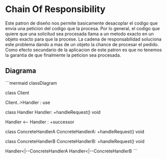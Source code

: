 # Chain Of Responsibility
Este patron de diseño nos permite basicamente desacoplar el codigo que envia una peticion del codigo que la procesa.
Por lo general, el codigo que quiere que una solicitud sea procesada llama a un metodo exacto en un objeto exacto para que la procese. La cadena de responsabilidad soluciona este problema dando a mas de un objeto la chance de procesar el pedido.
Como efecto secundario de la aplicacion de este patron es que no tenemos la garantia de que finalmente la peticion sea procesada.

## Diagrama
´´´mermaid
classDiagram

class Client

Client..>Handler : use

class Handler
Handler: +handleRequest() void

Handler <-- Handler : +successor

class ConcreteHandlerA
ConcreteHandlerA: +handleRequest() void

class ConcreteHandlerB
ConcreteHandlerB: +handleRequest() void

Handler<|--ConcreteHandlerA
Handler<|--ConcreteHandlerB
´´´
